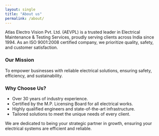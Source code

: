 ```yaml
---
layout: single
title: "About us"
permalink: /about/
---
```

Atlas Electro Vision Pvt. Ltd. (AEVPL) is a trusted leader in Electrical Maintenance & Testing Services, proudly serving clients across India since 1994. As an ISO 9001:2008 certified company, we prioritize quality, safety, and customer satisfaction.

### Our Mission
To empower businesses with reliable electrical solutions, ensuring safety, efficiency, and sustainability.

### Why Choose Us?
- Over 30 years of industry experience.
- Certified by the M.P. Licensing Board for all electrical works.
- Highly qualified engineers and state-of-the-art infrastructure.
- Tailored solutions to meet the unique needs of every client.

We are dedicated to being your strategic partner in growth, ensuring your electrical systems are efficient and reliable.